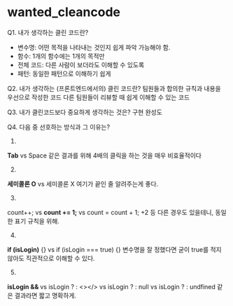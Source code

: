 # wanted_cleancode


Q1. 내가 생각하는 클린 코드란?
- 변수명: 어떤 목적을 나타내는 것인지 쉽게 파악 가능해야 함.
- 함수: 1개의 함수에는 1개의 목적만
- 전체 코드: 다른 사람이 보더라도 이해할 수 있도록
- 패턴: 동일한 패턴으로 이해하기 쉽게


Q2. 내가 생각하는 (프론트엔드에서의) 클린 코드란?
팀원들과 합의한 규칙과 내용을 우선으로 작성한 코드
다른 팀원들이 리뷰할 때 쉽게 이해할 수 있는 코드

Q3. 내가 클린코드보다 중요하게 생각하는 것은?
구현 완성도

Q4. 다음 중 선호하는 방식과 그 이유는?

1.

**Tab** vs Space
같은 결과를 위해 4배의 클릭을 하는 것을 매우 비효율적이다

2.

**세미콜론 O** vs 세미콜론 X
여기가 끝인 줄 알려주는게 좋다.

3.

count++; vs **count += 1;** vs count = count + 1;
+2 등 다른 경우도 있을테니, 동일한 표기 규칙을 위해.

4.

**if (isLogin)** {} vs if (isLogin === true) {}
변수명을 잘 정했다면 굳이 true를 적지 않아도 직관적으로 이해할 수 있다.

5.

**isLogin && <HelloWanted />** vs isLogin ? <HelloWanted /> : <></> vs isLogin ? <HelloWanted /> : null vs isLogin ? <HelloWanted /> : undfined
같은 결과라면 짧고 명확하게.
